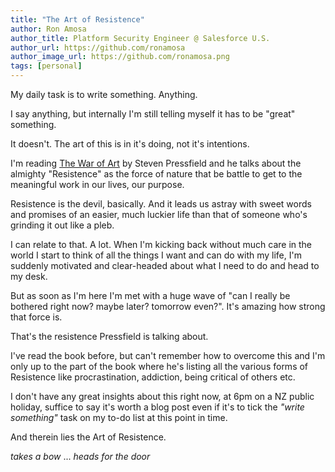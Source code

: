 ```yaml
---
title: "The Art of Resistence"
author: Ron Amosa
author_title: Platform Security Engineer @ Salesforce U.S.
author_url: https://github.com/ronamosa
author_image_url: https://github.com/ronamosa.png
tags: [personal]
---
```


My daily task is to write something. Anything.

I say anything, but internally I'm still telling myself it has to be "great" something.

It doesn't. The art of this is in it's doing, not it's intentions.

I'm reading [The War of Art](https://www.goodreads.com/book/show/1319.The_War_of_Art?ac=1&from_search=true&qid=W3UewsmnZl&rank=1) by Steven Pressfield and he talks about the almighty "Resistence" as the force of nature that be battle to get to the meaningful work in our lives, our purpose.

<!--truncate-->

Resistence is the devil, basically. And it leads us astray with sweet words and promises of an easier, much luckier life than that of someone who's grinding it out like a pleb.

I can relate to that. A lot. When I'm kicking back without much care in the world I start to think of all the things I want and can do with my life, I'm suddenly motivated and clear-headed about what I need to do and head to my desk.

But as soon as I'm here I'm met with a huge wave of "can I really be bothered right now? maybe later? tomorrow even?". It's amazing how strong that force is.

That's the resistence Pressfield is talking about.

I've read the book before, but can't remember how to overcome this and I'm only up to the part of the book where he's listing all the various forms of Resistence like procrastination, addiction, being critical of others etc.

I don't have any great insights about this right now, at 6pm on a NZ public holiday, suffice to say it's worth a blog post even if it's to tick the _"write something"_ task on my to-do list at this point in time.

And therein lies the Art of Resistence.

*takes a bow* ... *heads for the door*

